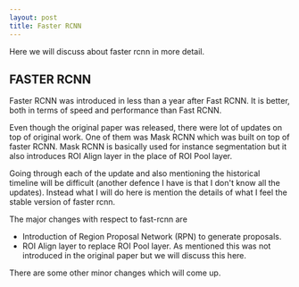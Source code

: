 ```yaml
---
layout: post
title: Faster RCNN
---
```


Here we will discuss about faster rcnn in more detail.

## FASTER RCNN

Faster RCNN was introduced in less than a year after Fast RCNN. It is better, both in terms of speed and performance than Fast RCNN.

Even though the original paper was released, there were lot of updates on top of original work. One of them was Mask RCNN which was built on top of faster RCNN. Mask RCNN is basically used for instance segmentation but it also introduces ROI Align layer in the place of ROI Pool layer.

Going through each of the update and also mentioning the historical timeline will be difficult (another defence I have is that I don't know all the updates). Instead what I will do here is mention the details of what I feel the stable version of faster rcnn.

The major changes with respect to fast-rcnn are

- Introduction of Region Proposal Network (RPN) to generate proposals.
- ROI Align layer to replace ROI Pool layer. As mentioned this was not introduced in the original paper but we will discuss this here.

There are some other minor changes which will come up.
